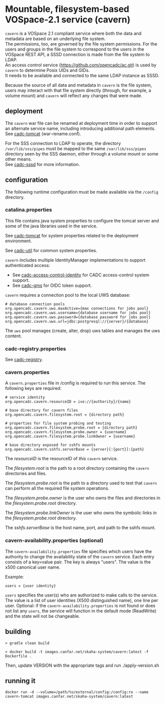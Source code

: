 # Mountable, filesystem-based VOSpace-2.1 service (cavern)
`cavern` is a VOSpace 2.1 compliant service where both the data and metadata are based on an underlying file system.  
The permissions, too, are governed by the file system permissions.  For the users and groups in the file system 
to correspond to the users in the VOSpace REST API, a SSSD connection is made from the file system to LDAP.  
An access control service (https://github.com/opencadc/ac.git) is used by `cavern` to determine Posix UIDs and GIDs.  
It needs to be available and connected to the same LDAP instance as SSSD.

Because the source of all data and metadata in `cavern` is the file system, users may interact with that file system 
directly (through, for example, a volume mount) and `cavern` will reflect any changes that were made. 

## deployment
The `cavern` war file can be renamed at deployment time in order to support an alternate service name, including 
introducing additional path elements. 
See <a href="https://github.com/opencadc/docker-base/tree/master/cadc-tomcat">cadc-tomcat</a> (war-rename.conf).

For the SSS connection to LDAP to operate, the directory `/var/lib/sss/pipes` must be mapped to
the same `/var/lib/sss/pipes` directory seen by the SSS daemon, either through a volume mount or some other means.  
See <a href="https://github.com/opencadc/ac/tree/master/cadc-sssd">cadc-sssd</a> for more information.

## configuration
The following runtime configuration must be made available via the `/config` directory.

### catalina.properties
This file contains java system properties to configure the tomcat server and some of the java libraries 
used in the service.

See <a href="https://github.com/opencadc/docker-base/tree/master/cadc-tomcat">cadc-tomcat</a> for 
system properties related to the deployment environment.

See <a href="https://github.com/opencadc/core/tree/master/cadc-util">cadc-util</a> for common system properties.

`cavern` includes multiple IdentityManager implementations to support authenticated access:
- See <a href="https://github.com/opencadc/ac/tree/master/cadc-access-control-identity">cadc-access-control-identity</a> for CADC access-control system support.
- See <a href="https://github.com/opencadc/ac/tree/master/cadc-gms">cadc-gms</a> for OIDC token support.

`cavern` requires a connection pool to the local UWS database:
```
# database connection pools
org.opencadc.cavern.uws.maxActive={max connections for jobs pool}
org.opencadc.cavern.uws.username={database username for jobs pool}
org.opencadc.cavern.uws.password={database password for jobs pool}
org.opencadc.cavern.uws.url=jdbc:postgresql://{server}/{database}
```

The `uws` pool manages (create, alter, drop) uws tables and manages the uws content.

### cadc-registry.properties
See <a href="https://github.com/opencadc/reg/tree/master/cadc-registry">cadc-registry</a>.

### cavern.properties
A `cavern.properties` file in /config is required to run this service.  The following keys are required:
```
# service identity
org.opencadc.cavern.resourceID = ivo://{authority}/{name}

# base directory for cavern files
org.opencadc.cavern.filesystem.root = {directory path}

# properties for file system probing and testing
org.opencadc.cavern.filesystem.probe.root = {directory path}
org.opencadc.cavern.filesystem.probe.owner = {username}
org.opencadc.cavern.filesystem.probe.linkOwner = {username}

# base directory exposed for sshfs mounts
org.opencadc.cavern.sshfs.serverBase = {server}[:{port}]:{path}
```

The _resourceID_ is the resourceID of _this_ `cavern` service.

The _filesystem.root_ is the path to a root directory containing the `cavern` directories and files.

The _filesystem.probe.root_ is the path to a directory used to test that `cavern` can perform all the required file system operations. 

The _filesystem.probe.owner_ is the user who owns the files and directories in the _filesystem.probe.root_ directory.

The _filesystem.probe.linkOwner_ is the user who owns the symbolic links in the _filesystem.probe.root_ directory.

The _sshfs.serverBase_ is the host name, port, and path to the sshfs mount.

### cavern-availability.properties (optional)
The `cavern-availability.properties` file specifies which users have the authority to change the availability state of 
the `cavern` service. Each entry consists of a key=value pair. The key is always "users". The value is the x500 canonical user name.

Example:
```
users = {user identity}
```
`users` specifies the user(s) who are authorized to make calls to the service. The value is a list of user identities
(X500 distinguished name), one line per user. Optional: if the `cavern-availability.properties` is not found or does not
list any `users`, the service will function in the default mode (ReadWrite) and the state will not be changeable.

## building
```
> gradle clean build

> docker build -t images.canfar.net/skaha-system/cavern:latest -f Dockerfile .
```
Then, update VERSION with the appropriate tags and run ./apply-version.sh

## running it
```
docker run -d --volume=/path/to/external/config:/config:ro --name cavern-tomcat images.canfar.net/skaha-system/cavern:latest
```
